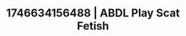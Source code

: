 ---
categories:
- Natural curves
- Tasteful nudity
- Spiritual kink
- Erotic focus
- AI-generated
- Pleasure mapping
- ASMR
- Cosplay
image: /assets/images/1746634156488.jpg
layout: post
seo:
  description: Featured content with sensual Scat Fetish, ABDL Play. HD images available.
  keywords: Scat Fetish, ABDL Play
  og_image: /assets/images/1746634156488.jpg
  schema_type: VisualArtwork
tags:
- ABDL Play
- '#1746634156488'
- Scat Fetish
title: 1746634156488 | ABDL Play Scat Fetish
---